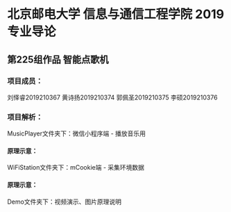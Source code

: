 # 北京邮电大学 信息与通信工程学院 2019专业导论

## 第225组作品 智能点歌机

### 项目成员：

刘怿睿2019210367 黄诗扬2019210374 郭佩圣2019210375 李硕2019210376

### 项目解析：

MusicPlayer文件夹下：微信小程序端 - 播放音乐用

#### 原理示意：



WiFiStation文件夹下：mCookie端 - 采集环境数据

#### 原理示意：



Demo文件夹下：视频演示、图片原理说明

